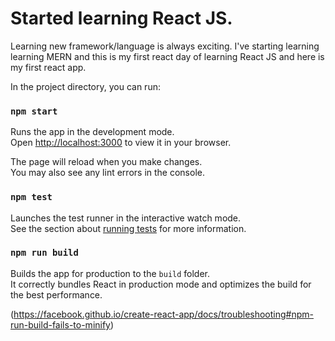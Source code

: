 # Started learning React JS.

Learning new framework/language is always exciting. I've starting learning learning MERN and this is my first react day of learning React JS 
and here is my first react app.

In the project directory, you can run:

### `npm start`

Runs the app in the development mode.\
Open [http://localhost:3000](http://localhost:3000) to view it in your browser.

The page will reload when you make changes.\
You may also see any lint errors in the console.

### `npm test`

Launches the test runner in the interactive watch mode.\
See the section about [running tests](https://facebook.github.io/create-react-app/docs/running-tests) for more information.

### `npm run build`

Builds the app for production to the `build` folder.\
It correctly bundles React in production mode and optimizes the build for the best performance.

(https://facebook.github.io/create-react-app/docs/troubleshooting#npm-run-build-fails-to-minify)
